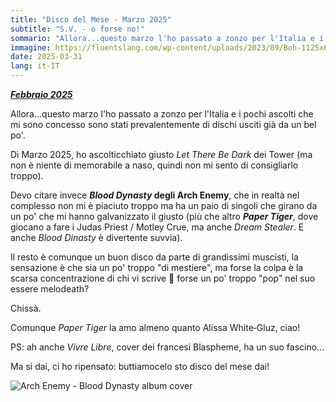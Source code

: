 ```yaml
---
title: "Disco del Mese - Marzo 2025"
subtitle: "S.V. - o forse no!"
sommario: "Allora...questo marzo l'ho passato a zonzo per l'Italia e i pochi ascolti che mi sono concesso sono stati prevalentemente di dischi usciti già da un bel po'..."
immagine: https://fluentslang.com/wp-content/uploads/2023/09/Boh-1125x675.jpg
date: 2025-03-31
lang: it-IT
---
```


[_**Febbraio 2025**_](/posts/ita/disco-del-mese-02-2025)

Allora...questo marzo l'ho passato a zonzo per l'Italia e i pochi ascolti che mi sono concesso sono stati prevalentemente di dischi usciti già da un bel po'.

Di Marzo 2025, ho ascolticchiato giusto _Let There Be Dark_ dei Tower (ma non è niente di memorabile a naso, quindi non mi sento di consigliarlo troppo).

Devo citare invece **_Blood Dynasty_ degli Arch Enemy**, che in realtà nel complesso non mi è piaciuto troppo ma ha un paio di singoli che girano da un po' che mi hanno galvanizzato il giusto (più che altro _**Paper Tiger**_, dove giocano a fare i Judas Priest / Motley Crue, ma anche _Dream Stealer_. E anche _Blood Dinasty_ è divertente suvvia).

Il resto è comunque un buon disco da parte di grandissimi muscisti, la sensazione è che sia un po' troppo "di mestiere", ma forse la colpa è la scarsa concentrazione di chi vi scrive 🐒 forse un po' troppo "pop" nel suo essere melodeath? 

Chissà.

Comunque _Paper Tiger_ la amo almeno quanto Alissa White‐Gluz, ciao!

PS: ah anche _Vivre Libre_, cover dei francesi Blaspheme, ha un suo fascino...

Ma sì dai, ci ho ripensato: buttiamocelo sto disco del mese dai!

![Arch Enemy - Blood Dynasty album cover](https://lastfm.freetls.fastly.net/i/u/770x0/879c315d8b839ad21109c31ad54a5932.jpg)